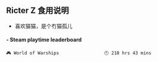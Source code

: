 ## Ricter Z 食用说明
- 喜欢猫猫，是个冇猫孤儿

<!-- steam-box start -->
#### - Steam playtime leaderboard
```text
🎮 World of Warships                 🕘 210 hrs 43 mins
```
<!-- Powered by https://github.com/YouEclipse/steam-box . -->
<!-- steam-box end -->
